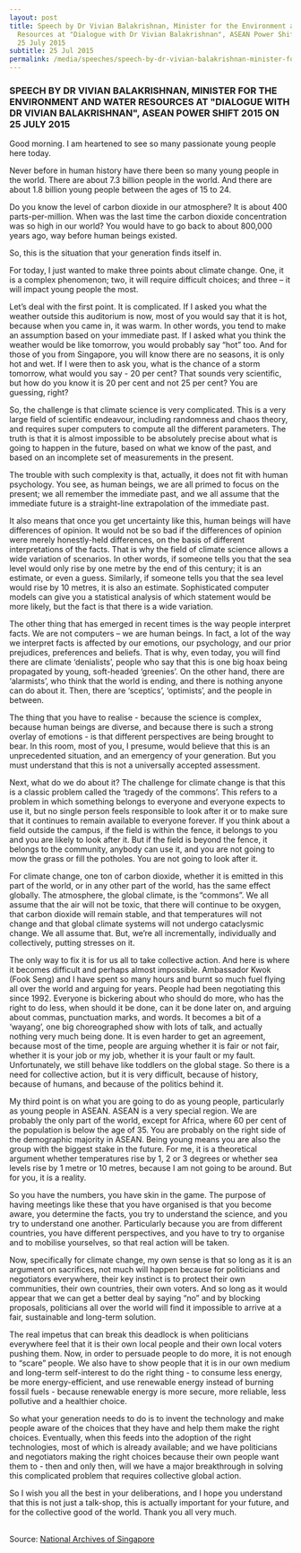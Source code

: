 ```yaml
---
layout: post
title: Speech by Dr Vivian Balakrishnan, Minister for the Environment and Water
  Resources at "Dialogue with Dr Vivian Balakrishnan", ASEAN Power Shift 2015 on
  25 July 2015
subtitle: 25 Jul 2015
permalink: /media/speeches/speech-by-dr-vivian-balakrishnan-minister-for-the-environment-and-water-resources-at-dialogue-with-dr-vivian-balakrishnan-asean-power-shift-2015-on-25-july-2015
---
```

### SPEECH BY DR VIVIAN BALAKRISHNAN, MINISTER FOR THE ENVIRONMENT AND WATER RESOURCES AT "DIALOGUE WITH DR VIVIAN BALAKRISHNAN", ASEAN POWER SHIFT 2015 ON 25 JULY 2015

Good morning. I am heartened to see so many passionate young people here today. 

Never before in human history have there been so many young people in the world. There are about 7.3 billion people in the world. And there are about 1.8 billion young people between the ages of 15 to 24.

Do you know the level of carbon dioxide in our atmosphere? It is about 400 parts-per-million. When was the last time the carbon dioxide concentration was so high in our world? You would have to go back to about 800,000 years ago, way before human beings existed.

So, this is the situation that your generation finds itself in. 

For today, I just wanted to make three points about climate change. One, it is a complex phenomenon; two, it will require difficult choices; and three – it will impact young people the most.

Let’s deal with the first point. It is complicated. If I asked you what the weather outside this auditorium is now, most of you would say that it is hot, because when you came in, it was warm. In other words, you tend to make an assumption based on your immediate past. If I asked what you think the weather would be like tomorrow, you would probably say “hot” too. And for those of you from Singapore, you will know there are no seasons, it is only hot and wet. If I were then to ask you, what is the chance of a storm tomorrow, what would you say - 20 per cent? That sounds very scientific, but how do you know it is 20 per cent and not 25 per cent? You are guessing, right? 

So, the challenge is that climate science is very complicated. This is a very large field of scientific endeavour, including randomness and chaos theory, and requires super computers to compute all the different parameters. The truth is that it is almost impossible to be absolutely precise about what is going to happen in the future, based on what we know of the past, and based on an incomplete set of measurements in the present. 

The trouble with such complexity is that, actually, it does not fit with human psychology. You see, as human beings, we are all primed to focus on the present; we all remember the immediate past, and we all assume that the immediate future is a straight-line extrapolation of the immediate past.

It also means that once you get uncertainty like this, human beings will have differences of opinion. It would not be so bad if the differences of opinion were merely honestly-held differences, on the basis of different interpretations of the facts. That is why the field of climate science allows a wide variation of scenarios. In other words, if someone tells you that the sea level would only rise by one metre by the end of this century; it is an estimate, or even a guess. Similarly, if someone tells you that the sea level would rise by 10 metres, it is also an estimate. Sophisticated computer models can give you a statistical analysis of which statement would be more likely, but the fact is that there is a wide variation. 

The other thing that has emerged in recent times is the way people interpret facts. We are not computers – we are human beings. In fact, a lot of the way we interpret facts is affected by our emotions, our psychology, and our prior prejudices, preferences and beliefs. That is why, even today, you will find there are climate ‘denialists’, people who say that this is one big hoax being propagated by young, soft-headed ‘greenies’. On the other hand, there are ‘alarmists’, who think that the world is ending, and there is nothing anyone can do about it. Then, there are ‘sceptics’, ‘optimists’, and the people in between.

The thing that you have to realise - because the science is complex, because human beings are diverse, and because there is such a strong overlay of emotions - is that different perspectives are being brought to bear. In this room, most of you, I presume, would believe that this is an unprecedented situation, and an emergency of your generation. But you must understand that this is not a universally accepted assessment.

Next, what do we do about it? The challenge for climate change is that this is a classic problem called the ‘tragedy of the commons’. This refers to a problem in which something belongs to everyone and everyone expects to use it, but no single person feels responsible to look after it or to make sure that it continues to remain available to everyone forever. If you think about a field outside the campus, if the field is within the fence, it belongs to you and you are likely to look after it. But if the field is beyond the fence, it belongs to the community, anybody can use it, and you are not going to mow the grass or fill the potholes. You are not going to look after it. 

For climate change, one ton of carbon dioxide, whether it is emitted in this part of the world, or in any other part of the world, has the same effect globally. The atmosphere, the global climate, is the “commons”. We all assume that the air will not be toxic, that there will continue to be oxygen, that carbon dioxide will remain stable, and that temperatures will not change and that global climate systems will not undergo cataclysmic change. We all assume that. But, we’re all incrementally, individually and collectively, putting stresses on it. 

The only way to fix it is for us all to take collective action. And here is where it becomes difficult and perhaps almost impossible. Ambassador Kwok (Fook Seng) and I have spent so many hours and burnt so much fuel flying all over the world and arguing for years. People had been negotiating this since 1992. Everyone is bickering about who should do more, who has the right to do less, when should it be done, can it be done later on, and arguing about commas, punctuation marks, and words. It becomes a bit of a ‘wayang’, one big choreographed show with lots of talk, and actually nothing very much being done. It is even harder to get an agreement, because most of the time, people are arguing whether it is fair or not fair, whether it is your job or my job, whether it is your fault or my fault. Unfortunately, we still behave like toddlers on the global stage. So there is a need for collective action, but it is very difficult, because of history, because of humans, and because of the politics behind it. 

My third point is on what you are going to do as young people, particularly as young people in ASEAN. ASEAN is a very special region. We are probably the only part of the world, except for Africa, where 60 per cent of the population is below the age of 35. You are probably on the right side of the demographic majority in ASEAN. Being young means you are also the group with the biggest stake in the future. For me, it is a theoretical argument whether temperatures rise by 1, 2 or 3 degrees or whether sea levels rise by 1 metre or 10 metres, because I am not going to be around. But for you, it is a reality. 

So you have the numbers, you have skin in the game. The purpose of having meetings like these that you have organised is that you become aware, you determine the facts, you try to understand the science, and you try to understand one another. Particularly because you are from different countries, you have different perspectives, and you have to try to organise and to mobilise yourselves, so that real action will be taken. 

Now, specifically for climate change, my own sense is that so long as it is an argument on sacrifices, not much will happen because for politicians and negotiators everywhere, their key instinct is to protect their own communities, their own countries, their own voters. And so long as it would appear that we can get a better deal by saying “no” and by blocking proposals, politicians all over the world will find it impossible to arrive at a fair, sustainable and long-term solution. 

The real impetus that can break this deadlock is when politicians everywhere feel that it is their own local people and their own local voters pushing them. Now, in order to persuade people to do more, it is not enough to “scare” people. We also have to show people that it is in our own medium and long-term self-interest to do the right thing - to consume less energy, be more energy-efficient, and use renewable energy instead of burning fossil fuels - because renewable energy is more secure, more reliable, less pollutive and a healthier choice. 

So what your generation needs to do is to invent the technology and make people aware of the choices that they have and help them make the right choices. Eventually, when this feeds into the adoption of the right technologies, most of which is already available; and we have politicians and negotiators making the right choices because their own people want them to - then and only then, will we have a major breakthrough in solving this complicated problem that requires collective global action. 

So I wish you all the best in your deliberations, and I hope you understand that this is not just a talk-shop, this is actually important for your future, and for the collective good of the world. Thank you all very much.
<br><br>

Source: [National Archives of Singapore](https://www.nas.gov.sg/archivesonline/data/pdfdoc/MSE_20150725001.pdf)